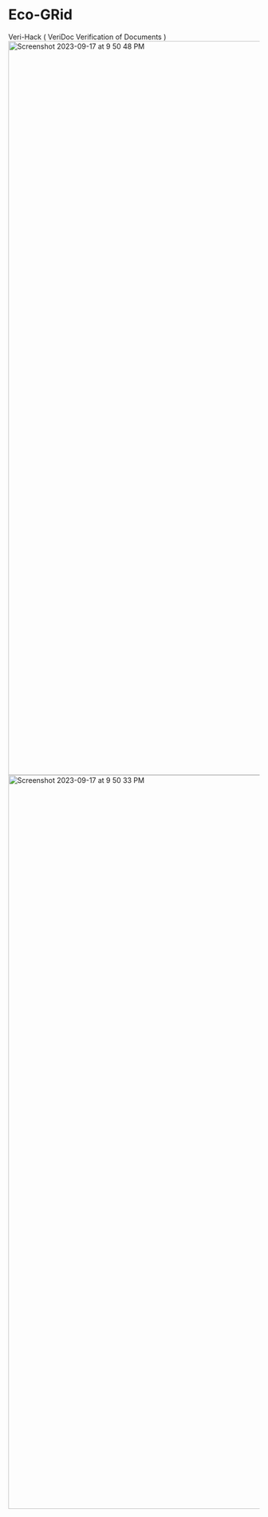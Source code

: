 # Eco-GRid
Veri-Hack ( VeriDoc  Verification of Documents )
<br>
<img width="1470" alt="Screenshot 2023-09-17 at 9 50 48 PM" src="https://github.com/Kali-Decoder/Eco-GRiD/assets/82640789/1967874f-15f7-4679-bd8b-2b926fae0b9b">
<img width="1470" alt="Screenshot 2023-09-17 at 9 50 33 PM" src="https://github.com/Kali-Decoder/Eco-GRiD/assets/82640789/b6881907-e04e-4b87-8021-e0ad1606b0c8">

